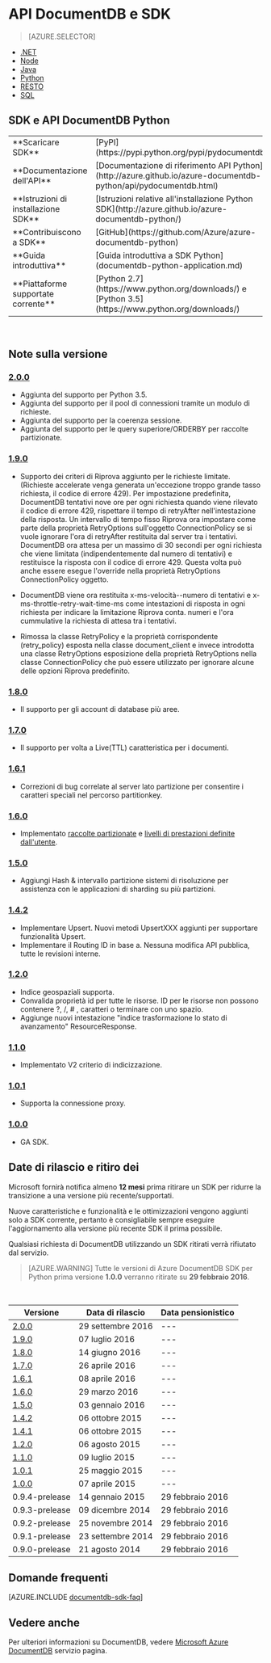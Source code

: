 <properties 
    pageTitle="API DocumentDB Python e SDK | Microsoft Azure" 
    description="Tutte le informazioni di Python API SDK e date di rilascio, pensionistico date e le modifiche apportate tra ogni versione di SDK Python DocumentDB." 
    services="documentdb" 
    documentationCenter="python" 
    authors="rnagpal" 
    manager="jhubbard" 
    editor="cgronlun"/>

<tags 
    ms.service="documentdb" 
    ms.workload="data-services" 
    ms.tgt_pltfrm="na" 
    ms.devlang="python" 
    ms.topic="article" 
    ms.date="09/29/2016" 
    ms.author="rnagpal"/>

# <a name="documentdb-apis-and-sdks"></a>API DocumentDB e SDK

> [AZURE.SELECTOR]
- [.NET](documentdb-sdk-dotnet.md)
- [Node](documentdb-sdk-node.md)
- [Java](documentdb-sdk-java.md)
- [Python](documentdb-sdk-python.md)
- [RESTO](https://go.microsoft.com/fwlink/?LinkId=402413)
- [SQL](https://msdn.microsoft.com/library/azure/dn782250.aspx)

## <a name="documentdb-python-api-and-sdk"></a>SDK e API DocumentDB Python

<table>
<tr><td>**Scaricare SDK**</td><td>[PyPI](https://pypi.python.org/pypi/pydocumentdb)</td></tr>
<tr><td>**Documentazione dell'API**</td><td>[Documentazione di riferimento API Python](http://azure.github.io/azure-documentdb-python/api/pydocumentdb.html)</td></tr>
<tr><td>**Istruzioni di installazione SDK**</td><td>[Istruzioni relative all'installazione Python SDK](http://azure.github.io/azure-documentdb-python/)</td></tr>
<tr><td>**Contribuiscono a SDK**</td><td>[GitHub](https://github.com/Azure/azure-documentdb-python)</td></tr>
<tr><td>**Guida introduttiva**</td><td>[Guida introduttiva a SDK Python](documentdb-python-application.md)</td></tr>
<tr><td>**Piattaforme supportate corrente**</td><td>[Python 2.7](https://www.python.org/downloads/) e [Python 3.5](https://www.python.org/downloads/)</td></tr>
</table></br>

## <a name="release-notes"></a>Note sulla versione

### <a name="a-name200200httpspypipythonorgpypipydocumentdb200"></a><a name="2.0.0"/>[2.0.0](https://pypi.python.org/pypi/pydocumentdb/2.0.0)
- Aggiunta del supporto per Python 3.5.
- Aggiunta del supporto per il pool di connessioni tramite un modulo di richieste.
- Aggiunta del supporto per la coerenza sessione.
- Aggiunta del supporto per le query superiore/ORDERBY per raccolte partizionate.


### <a name="a-name190190httpspypipythonorgpypipydocumentdb190"></a><a name="1.9.0"/>[1.9.0](https://pypi.python.org/pypi/pydocumentdb/1.9.0)
- Supporto dei criteri di Riprova aggiunto per le richieste limitate. (Richieste accelerate venga generata un'eccezione troppo grande tasso richiesta, il codice di errore 429). Per impostazione predefinita, DocumentDB tentativi nove ore per ogni richiesta quando viene rilevato il codice di errore 429, rispettare il tempo di retryAfter nell'intestazione della risposta. Un intervallo di tempo fisso Riprova ora impostare come parte della proprietà RetryOptions sull'oggetto ConnectionPolicy se si vuole ignorare l'ora di retryAfter restituita dal server tra i tentativi. DocumentDB ora attesa per un massimo di 30 secondi per ogni richiesta che viene limitata (indipendentemente dal numero di tentativi) e restituisce la risposta con il codice di errore 429. Questa volta può anche essere esegue l'override nella proprietà RetryOptions ConnectionPolicy oggetto.

- DocumentDB viene ora restituita x-ms-velocità--numero di tentativi e x-ms-throttle-retry-wait-time-ms come intestazioni di risposta in ogni richiesta per indicare la limitazione Riprova conta. numeri e l'ora cummulative la richiesta di attesa tra i tentativi.

- Rimossa la classe RetryPolicy e la proprietà corrispondente (retry_policy) esposta nella classe document_client e invece introdotta una classe RetryOptions esposizione della proprietà RetryOptions nella classe ConnectionPolicy che può essere utilizzato per ignorare alcune delle opzioni Riprova predefinito.

### <a name="a-name180180httpspypipythonorgpypipydocumentdb180"></a><a name="1.8.0"/>[1.8.0](https://pypi.python.org/pypi/pydocumentdb/1.8.0)
  - Il supporto per gli account di database più aree.

### <a name="a-name170170httpspypipythonorgpypipydocumentdb170"></a><a name="1.7.0"/>[1.7.0](https://pypi.python.org/pypi/pydocumentdb/1.7.0)
- Il supporto per volta a Live(TTL) caratteristica per i documenti.

### <a name="a-name161161httpspypipythonorgpypipydocumentdb161"></a><a name="1.6.1"/>[1.6.1](https://pypi.python.org/pypi/pydocumentdb/1.6.1)
- Correzioni di bug correlate al server lato partizione per consentire i caratteri speciali nel percorso partitionkey.

### <a name="a-name160160httpspypipythonorgpypipydocumentdb160"></a><a name="1.6.0"/>[1.6.0](https://pypi.python.org/pypi/pydocumentdb/1.6.0)
- Implementato [raccolte partizionate](documentdb-partition-data.md) e [livelli di prestazioni definite dall'utente](documentdb-performance-levels.md). 

### <a name="a-name150150httpspypipythonorgpypipydocumentdb150"></a><a name="1.5.0"/>[1.5.0](https://pypi.python.org/pypi/pydocumentdb/1.5.0)
- Aggiungi Hash & intervallo partizione sistemi di risoluzione per assistenza con le applicazioni di sharding su più partizioni.

### <a name="a-name142142httpspypipythonorgpypipydocumentdb142"></a><a name="1.4.2"/>[1.4.2](https://pypi.python.org/pypi/pydocumentdb/1.4.2)
- Implementare Upsert. Nuovi metodi UpsertXXX aggiunti per supportare funzionalità Upsert.
- Implementare il Routing ID in base a. Nessuna modifica API pubblica, tutte le revisioni interne.

### <a name="a-name120120httpspypipythonorgpypipydocumentdb120"></a><a name="1.2.0"/>[1.2.0](https://pypi.python.org/pypi/pydocumentdb/1.2.0)
- Indice geospaziali supporta.
- Convalida proprietà id per tutte le risorse. ID per le risorse non possono contenere ?, /, # \, caratteri o terminare con uno spazio.
- Aggiunge nuovi intestazione "indice trasformazione lo stato di avanzamento" ResourceResponse.

### <a name="a-name110110httpspypipythonorgpypipydocumentdb110"></a><a name="1.1.0"/>[1.1.0](https://pypi.python.org/pypi/pydocumentdb/1.1.0)
- Implementato V2 criterio di indicizzazione.

### <a name="a-name101101httpspypipythonorgpypipydocumentdb101"></a><a name="1.0.1"/>[1.0.1](https://pypi.python.org/pypi/pydocumentdb/1.0.1)
- Supporta la connessione proxy.

### <a name="a-name100100httpspypipythonorgpypipydocumentdb100"></a><a name="1.0.0"/>[1.0.0](https://pypi.python.org/pypi/pydocumentdb/1.0.0)
- GA SDK.

## <a name="release--retirement-dates"></a>Date di rilascio e ritiro dei
Microsoft fornirà notifica almeno **12 mesi** prima ritirare un SDK per ridurre la transizione a una versione più recente/supportati.

Nuove caratteristiche e funzionalità e le ottimizzazioni vengono aggiunti solo a SDK corrente, pertanto è consigliabile sempre eseguire l'aggiornamento alla versione più recente SDK il prima possibile. 

Qualsiasi richiesta di DocumentDB utilizzando un SDK ritirati verrà rifiutato dal servizio.

> [AZURE.WARNING]
Tutte le versioni di Azure DocumentDB SDK per Python prima versione **1.0.0** verranno ritirate su **29 febbraio 2016**. 

<br/>

| Versione | Data di rilascio | Data pensionistico 
| ---     | ---          | ---
| [2.0.0](#2.0.0) | 29 settembre 2016 |---
| [1.9.0](#1.9.0) | 07 luglio 2016 |---
| [1.8.0](#1.8.0) | 14 giugno 2016 |---
| [1.7.0](#1.7.0) | 26 aprile 2016 |---
| [1.6.1](#1.6.1) | 08 aprile 2016 |---
| [1.6.0](#1.6.0) | 29 marzo 2016 |---
| [1.5.0](#1.5.0) | 03 gennaio 2016 |---
| [1.4.2](#1.4.2) | 06 ottobre 2015 |---
| [1.4.1](#1.4.1) | 06 ottobre 2015 |---
| [1.2.0](#1.2.0) | 06 agosto 2015 |---
| [1.1.0](#1.1.0) | 09 luglio 2015 |---
| [1.0.1](#1.0.1) | 25 maggio 2015 |---
| [1.0.0](#1.0.0) | 07 aprile 2015 |---
| 0.9.4-prelease | 14 gennaio 2015 | 29 febbraio 2016
| 0.9.3-prelease | 09 dicembre 2014 | 29 febbraio 2016
| 0.9.2-prelease | 25 novembre 2014 | 29 febbraio 2016
| 0.9.1-prelease | 23 settembre 2014 | 29 febbraio 2016
| 0.9.0-prelease | 21 agosto 2014 | 29 febbraio 2016

## <a name="faq"></a>Domande frequenti
[AZURE.INCLUDE [documentdb-sdk-faq](../../includes/documentdb-sdk-faq.md)]

## <a name="see-also"></a>Vedere anche

Per ulteriori informazioni su DocumentDB, vedere [Microsoft Azure DocumentDB](https://azure.microsoft.com/services/documentdb/) servizio pagina. 
